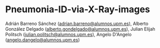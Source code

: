 # Pneumonia-ID-via-X-Ray-images
Adrián Barreno Sánchez (adrian.barreno@alumnos.upm.es), Alberto González Delgado (alberto.gondelgado@alumnos.upm.es), Julian Elijah Politsch (julian.politsch@alumnos.upm.es), Angelo D'Angelo (angelo.dangelo@alumnos.upm.es)
